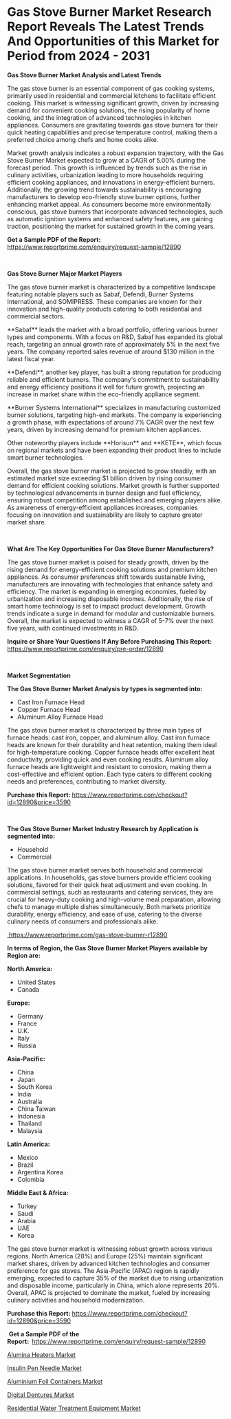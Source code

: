 <p><h1>Gas Stove Burner Market Research Report Reveals The Latest Trends And Opportunities of this Market for Period from 2024 - 2031</h1></p><p><strong>Gas Stove Burner Market Analysis and Latest Trends</strong></p>
<p><p>The gas stove burner is an essential component of gas cooking systems, primarily used in residential and commercial kitchens to facilitate efficient cooking. This market is witnessing significant growth, driven by increasing demand for convenient cooking solutions, the rising popularity of home cooking, and the integration of advanced technologies in kitchen appliances. Consumers are gravitating towards gas stove burners for their quick heating capabilities and precise temperature control, making them a preferred choice among chefs and home cooks alike.</p><p>Market growth analysis indicates a robust expansion trajectory, with the Gas Stove Burner Market expected to grow at a CAGR of 5.00% during the forecast period. This growth is influenced by trends such as the rise in culinary activities, urbanization leading to more households requiring efficient cooking appliances, and innovations in energy-efficient burners. Additionally, the growing trend towards sustainability is encouraging manufacturers to develop eco-friendly stove burner options, further enhancing market appeal. As consumers become more environmentally conscious, gas stove burners that incorporate advanced technologies, such as automatic ignition systems and enhanced safety features, are gaining traction, positioning the market for sustained growth in the coming years.</p></p>
<p><strong>Get a Sample PDF of the Report:&nbsp;</strong> <a href="https://www.reportprime.com/enquiry/request-sample/12890">https://www.reportprime.com/enquiry/request-sample/12890</a></p>
<p>&nbsp;</p>
<p><strong>Gas Stove Burner Major Market Players</strong></p>
<p><p>The gas stove burner market is characterized by a competitive landscape featuring notable players such as Sabaf, Defendi, Burner Systems International, and SOMIPRESS. These companies are known for their innovation and high-quality products catering to both residential and commercial sectors.</p><p>**Sabaf** leads the market with a broad portfolio, offering various burner types and components. With a focus on R&D, Sabaf has expanded its global reach, targeting an annual growth rate of approximately 5% in the next five years. The company reported sales revenue of around $130 million in the latest fiscal year.</p><p>**Defendi**, another key player, has built a strong reputation for producing reliable and efficient burners. The company's commitment to sustainability and energy efficiency positions it well for future growth, projecting an increase in market share within the eco-friendly appliance segment.</p><p>**Burner Systems International** specializes in manufacturing customized burner solutions, targeting high-end markets. The company is experiencing a growth phase, with expectations of around 7% CAGR over the next few years, driven by increasing demand for premium kitchen appliances.</p><p>Other noteworthy players include **Horisun** and **KETE**, which focus on regional markets and have been expanding their product lines to include smart burner technologies.</p><p>Overall, the gas stove burner market is projected to grow steadily, with an estimated market size exceeding $1 billion driven by rising consumer demand for efficient cooking solutions. Market growth is further supported by technological advancements in burner design and fuel efficiency, ensuring robust competition among established and emerging players alike. As awareness of energy-efficient appliances increases, companies focusing on innovation and sustainability are likely to capture greater market share.</p></p>
<p>&nbsp;</p>
<p><strong>What Are The Key Opportunities For Gas Stove Burner Manufacturers?</strong></p>
<p><p>The gas stove burner market is poised for steady growth, driven by the rising demand for energy-efficient cooking solutions and premium kitchen appliances. As consumer preferences shift towards sustainable living, manufacturers are innovating with technologies that enhance safety and efficiency. The market is expanding in emerging economies, fueled by urbanization and increasing disposable incomes. Additionally, the rise of smart home technology is set to impact product development. Growth trends indicate a surge in demand for modular and customizable burners. Overall, the market is expected to witness a CAGR of 5-7% over the next five years, with continued investments in R&D.</p></p>
<p><strong>Inquire or Share Your Questions If Any Before Purchasing This Report:</strong> <a href="https://www.reportprime.com/enquiry/pre-order/12890">https://www.reportprime.com/enquiry/pre-order/12890</a></p>
<p>&nbsp;</p>
<p><strong>Market Segmentation</strong></p>
<p><strong>The Gas Stove Burner Market Analysis by types is segmented into:</strong></p>
<p><ul><li>Cast Iron Furnace Head</li><li>Copper Furnace Head</li><li>Aluminum Alloy Furnace Head</li></ul></p>
<p><p>The gas stove burner market is characterized by three main types of furnace heads: cast iron, copper, and aluminum alloy. Cast iron furnace heads are known for their durability and heat retention, making them ideal for high-temperature cooking. Copper furnace heads offer excellent heat conductivity, providing quick and even cooking results. Aluminum alloy furnace heads are lightweight and resistant to corrosion, making them a cost-effective and efficient option. Each type caters to different cooking needs and preferences, contributing to market diversity.</p></p>
<p><strong>Purchase this Report:&nbsp;</strong><a href="https://www.reportprime.com/checkout?id=12890&price=3590">https://www.reportprime.com/checkout?id=12890&price=3590</a></p>
<p>&nbsp;</p>
<p><strong>The Gas Stove Burner Market Industry Research by Application is segmented into:</strong></p>
<p><ul><li>Household</li><li>Commercial</li></ul></p>
<p><p>The gas stove burner market serves both household and commercial applications. In households, gas stove burners provide efficient cooking solutions, favored for their quick heat adjustment and even cooking. In commercial settings, such as restaurants and catering services, they are crucial for heavy-duty cooking and high-volume meal preparation, allowing chefs to manage multiple dishes simultaneously. Both markets prioritize durability, energy efficiency, and ease of use, catering to the diverse culinary needs of consumers and professionals alike.</p></p>
<p><a href="https://www.reportprime.com/gas-stove-burner-r12890">&nbsp;https://www.reportprime.com/gas-stove-burner-r12890</a></p>
<p><strong>In terms of Region, the Gas Stove Burner Market Players available by Region are:</strong></p>
<p>
    <p> <strong> North America: </strong>
        <ul>
            <li>United States</li>
            <li>Canada</li>
        </ul>
        </p> 
    <p> <strong> Europe: </strong>
        <ul>
            <li>Germany</li>
            <li>France</li>
            <li>U.K.</li>
            <li>Italy</li>
            <li>Russia</li>
        </ul>
        </p> 
    <p> <strong> Asia-Pacific: </strong>
        <ul>
            <li>China</li>
            <li>Japan</li>
            <li>South Korea</li>
            <li>India</li>
            <li>Australia</li>
            <li>China Taiwan</li>
            <li>Indonesia</li>
            <li>Thailand</li>
            <li>Malaysia</li>
        </ul>
        </p> 
    <p> <strong> Latin America: </strong>
        <ul>
            <li>Mexico</li>
            <li>Brazil</li>
            <li>Argentina Korea</li>
            <li>Colombia</li>
        </ul>
        </p> 
    <p> <strong> Middle East & Africa: </strong>
        <ul>
            <li>Turkey</li>
            <li>Saudi</li>
            <li>Arabia</li>
            <li>UAE</li>
            <li>Korea</li>
        </ul>
    </p>
    </p>
<p><p>The gas stove burner market is witnessing robust growth across various regions. North America (28%) and Europe (25%) maintain significant market shares, driven by advanced kitchen technologies and consumer preference for gas stoves. The Asia-Pacific (APAC) region is rapidly emerging, expected to capture 35% of the market due to rising urbanization and disposable income, particularly in China, which alone represents 20%. Overall, APAC is projected to dominate the market, fueled by increasing culinary activities and household modernization.</p></p>
<p><strong>Purchase this Report: </strong><a href="https://www.reportprime.com/checkout?id=12890&price=3590">https://www.reportprime.com/checkout?id=12890&price=3590</a></p>
<p>&nbsp;<strong>Get a Sample PDF of the Report:&nbsp;&nbsp;</strong><a href="https://www.reportprime.com/enquiry/request-sample/12890">https://www.reportprime.com/enquiry/request-sample/12890</a></p>
<p><strong></strong></p>
<p><p><a href="https://medium.com/@max.hudson54565/an-in-depth-analysis-of-the-global-alumina-heaters-market-scope-and-its-rapid-growing-14-8-0f71b10d57ad">Alumina Heaters Market</a></p><p><a href="https://issuu.com/reportprime-2/docs/insulin-pen-needle-market-size-2030_77052b27546f25">Insulin Pen Needle Market</a></p><p><a href="https://www.linkedin.com/pulse/driving-factors-behind-aluminium-foil-containers-market-trends-wya9e?trackingId=Qpmn5cKcSMWk0dpPO73N4g%3D%3D">Aluminium Foil Containers Market</a></p><p><a href="https://medium.com/@kathleenjacksond65/future-ready-strategic-insights-into-the-global-digital-dentures-market-2024-2031-8cbcca5c5314">Digital Dentures Market</a></p><p><a href="https://github.com/rahu1506/Market-Research-Report-List-6/blob/main/residential-water-treatment-equipment-market.md">Residential Water Treatment Equipment Market</a></p></p>